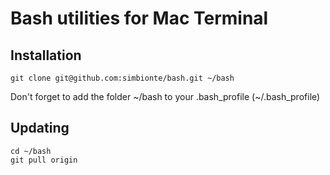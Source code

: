 Bash utilities for Mac Terminal
===========================

Installation
--------
`git clone git@github.com:simbionte/bash.git ~/bash`

Don't forget to add the folder ~/bash to your .bash_profile (~/.bash_profile)

Updating
--------
`cd ~/bash`  
`git pull origin`
